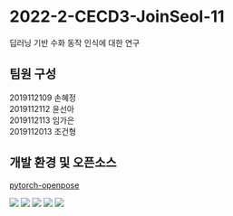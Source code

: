 # 2022-2-CECD3-JoinSeol-11
딥러닝 기반 수화 동작 인식에 대한 연구

## 팀원 구성
2019112109 손혜정 \
2019112112 윤선아 \
2019112113 임가은 \
2019112013 조건형

## 개발 환경 및 오픈소스
[pytorch-openpose](https://github.com/Hzzone/pytorch-openpose)

<img src="https://img.shields.io/badge/Python-3776AB?style=for-the-badge&logo=Python&logoColor=white">
<img src="https://img.shields.io/badge/Pytorch-EE4C2C?style=for-the-badge&logo=PyTorch&logoColor=white">
<img src="https://img.shields.io/badge/Tensorflow-FF6F00?style=for-the-badge&logo=Tensorflow&logoColor=white">
<img src="https://img.shields.io/badge/Keras-D00000?style=for-the-badge&logo=Keras&logoColor=white">
<img src="https://img.shields.io/badge/Colab-F9AB00?style=for-the-badge&logo=Google Colab&logoColor=white">
